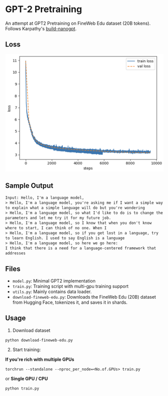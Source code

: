 # GPT-2 Pretraining

An attempt at GPT2 Pretraining on FineWeb Edu dataset (20B tokens). Follows Karpathy's [build-nanogpt](https://github.com/karpathy/build-nanogpt).

## Loss

![Loss](./misc/loss.png)

## Sample Output

```
Input: Hello, I'm a language model,
> Hello, I'm a language model, you're asking me if I want a simple way to explain what a simple language will do but you're wondering
> Hello, I'm a language model, so what I'd like to do is to change the parameters and let me try it for my future job.
> Hello, I'm a language model, so I know that when you don't know where to start, I can think of no one. When I
> Hello, I'm a language model, so if you get lost in a language, try to learn English. I used to say English is a language
> Hello, I'm a language model, so here we go here:
I think that there is a need for a language-centered framework that addresses
```

## Files
- `model.py`: Minimal GPT2 implementation
- `train.py`: Training script with multi-gpu training support
- `utils.py`: Mainly contains data loader.
- `download-fineweb-edu.py`: Downloads the FineWeb Edu (20B) dataset from Hugging Face, tokenizes it, and saves it in shards.

## Usage
1. Download dataset
```
python download-fineweb-edu.py
```

2. Start training:

**If you're rich with multiple GPUs**
```
torchrun --standalone --nproc_per_node=<No.of.GPUs> train.py
```
or **Single GPU / CPU**
```
python train.py
```